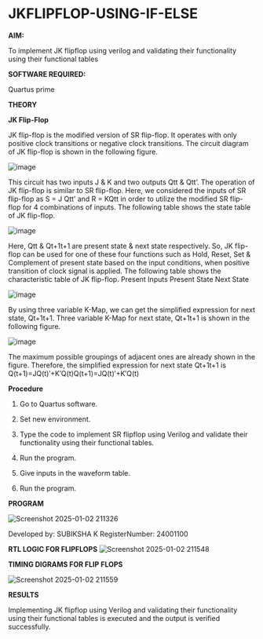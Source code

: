 # JKFLIPFLOP-USING-IF-ELSE

**AIM:** 

To implement  JK flipflop using verilog and validating their functionality using their functional tables

**SOFTWARE REQUIRED:**

Quartus prime

**THEORY**

**JK Flip-Flop**

JK flip-flop is the modified version of SR flip-flop. It operates with only positive clock transitions or negative clock transitions. The circuit diagram of JK flip-flop is shown in the following figure.

![image](https://github.com/naavaneetha/JKFLIPFLOP-USING-IF-ELSE/assets/154305477/a649c30b-232b-4558-b188-fd6c09845180)


This circuit has two inputs J & K and two outputs Qtt & Qtt’. The operation of JK flip-flop is similar to SR flip-flop. Here, we considered the inputs of SR flip-flop as S = J Qtt’ and R = KQtt in order to utilize the modified SR flip-flop for 4 combinations of inputs. The following table shows the state table of JK flip-flop.

![image](https://github.com/naavaneetha/JKFLIPFLOP-USING-IF-ELSE/assets/154305477/c4360742-e8a8-4937-b089-c46c0433f9a3)

 
Here, Qtt & Qt+1t+1 are present state & next state respectively. So, JK flip-flop can be used for one of these four functions such as Hold, Reset, Set & Complement of present state based on the input conditions, when positive transition of clock signal is applied. The following table shows the characteristic table of JK flip-flop. Present Inputs Present State Next State
 
![image](https://github.com/naavaneetha/JKFLIPFLOP-USING-IF-ELSE/assets/154305477/6c275261-a6d5-4c37-a3a7-1e88ca11c4cd)

By using three variable K-Map, we can get the simplified expression for next state, Qt+1t+1. Three variable K-Map for next state, Qt+1t+1 is shown in the following figure.
 
![image](https://github.com/naavaneetha/JKFLIPFLOP-USING-IF-ELSE/assets/154305477/5174f41b-0ce0-4329-a372-6d1943ea6673)

The maximum possible groupings of adjacent ones are already shown in the figure. Therefore, the simplified expression for next state Qt+1t+1 is Q(t+1)=JQ(t)′+K′Q(t)Q(t+1)=JQ(t)′+K′Q(t)

**Procedure**

1. Go to Quartus software.

2. Set new environment.

3. Type the code to implement SR flipflop using Verilog and validate their functionality using
their functional tables.

4. Run the program.

5. Give inputs in the waveform table.

6. Run the program.

**PROGRAM**


![Screenshot 2025-01-02 211326](https://github.com/user-attachments/assets/cb8e50fd-74d0-4fbb-bd76-060aa8ca65fe)



Developed by: SUBIKSHA K RegisterNumber: 24001100

**RTL LOGIC FOR FLIPFLOPS**
![Screenshot 2025-01-02 211548](https://github.com/user-attachments/assets/69d3c0a3-3078-4fe3-b22e-d71ba2f07559)




**TIMING DIGRAMS FOR FLIP FLOPS**

![Screenshot 2025-01-02 211559](https://github.com/user-attachments/assets/9c722ee7-ae5f-43a4-bdb6-cb1b0847a790)



**RESULTS**

Implementing JK flipflop using Verilog and validating their functionality using their functional tables
is executed and the output is verified successfully.
